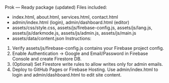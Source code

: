 Prok — Ready package (updated)
Files included:
- index.html, about.html, services.html, contact.html
- admin/index.html (login), admin/dashboard.html (editor)
- assets/css/style.css, assets/js/firebase-config.js, assets/js/lang.js, assets/js/darkmode.js, assets/js/admin.js, assets/js/main.js
- assets/data/content.json
Instructions:
1. Verify assets/js/firebase-config.js contains your Firebase project config.
2. Enable Authentication -> Google and Email/Password in Firebase Console and create Firestore DB.
3. (Optional) Set Firestore write rules to allow writes only for admin emails.
4. Deploy to GitHub Pages or Firebase Hosting. Use admin/index.html to login and admin/dashboard.html to edit site content.

